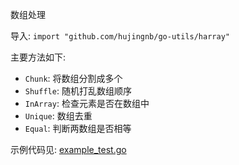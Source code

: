 数组处理 

导入: `import "github.com/hujingnb/go-utils/harray"`

主要方法如下: 

* `Chunk`:  将数组分割成多个
* `Shuffle`: 随机打乱数组顺序
* `InArray`: 检查元素是否在数组中
* `Unique`: 数组去重
* `Equal`: 判断两数组是否相等

示例代码见: [example_test.go](./example_test.go)